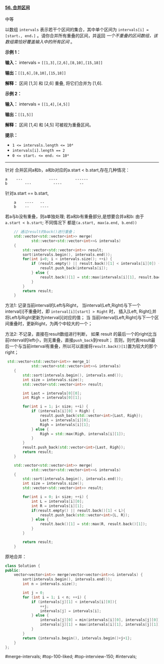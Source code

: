 #### [56. 合并区间](https://leetcode.cn/problems/merge-intervals/)

中等

以数组 `intervals` 表示若干个区间的集合，其中单个区间为 `intervals[i] = [startᵢ, endᵢ]` 。请你合并所有重叠的区间，并返回 _一个不重叠的区间数组，该数组需恰好覆盖输入中的所有区间_ 。

**示例 1：**

**输入：** intervals = `[[1,3],[2,6],[8,10],[15,18]]`

**输出：**`[[1,6],[8,10],[15,18]]`

**解释：** 区间 \[1,3] 和 \[2,6] 重叠, 将它们合并为 \[1,6].

**示例 2：**

**输入：** intervals = `[[1,4],[4,5]]`

**输出：**`[[1,5]]`

**解释：** 区间 \[1,4] 和 \[4,5] 可被视为重叠区间。

**提示：**

-   `1 <= intervals.length <= 10⁴`
-   `intervals[i].length == 2`
-   `0 <= startᵢ <= endᵢ <= 10⁴`
---- ----
针对 合并区间a和b，a和b对应的a.start < b.start,存在几种情况：
```
a    ---            ----        ------
b        ---          ----        --
```
针对a.start == b.start,
```
    a    ----   --
    b    --     ----
```
若a与b没有重叠，则a单独处理;
若a和b有重叠部分,是想要合并a和b:
由于`a.start < b.start`; 不同情况下 都是`(a.start, max(a.end, b.end))`
```cpp
    // 通过result的back()进行重叠；
    std::vector<std::vector<int>> merge(
            std::vector<std::vector<int>>& intervals)
    {
        std::vector<std::vector<int>> result;
        sort(intervals.begin(), intervals.end());
        for(int i=0; i < intervals.size(); ++i) {
            if (result.empty() || result.back()[1] < intervals[i][0]) {
                result.push_back(intervals[i]);
            } else {
                result.back()[1] = std::max(intervals[i][1], result.back()[1]);
            }
        }
        return result;
    }
```
方法1:
记录当前interval的Left与Right，
当interval(Left,Right)与下一个interval[i]不重叠时，即 `interval[i][start] > Right` 时，
 插入[Left, Right];并将Left与Right更新为interval[i]对应的值；
当 当前interval[Left,Right]与下一个区间重叠时，更新Right，为两个中较大的一个；

方法2:
不记录，直接在result数组进行判断，
如果 result 的最后一个的right比当前interval的left小，则无重叠，直接`push_back`到result；
否则，则代表result最后一个与当前interval有重叠，所以可以直接将`result.back()[1]`置为较大的那个right；
```cpp
 std::vector<std::vector<int>> merge_1(
            std::vector<std::vector<int>>& intervals) 
    {
        std::sort(intervals.begin(), intervals.end());
        int size = intervals.size();
        std::vector<std::vector<int>> result;

        int Last = intervals[0][0];
        int Righ = intervals[0][1];

        for(int i = 1; i< size; ++i) {
            if (intervals[i][0] > Righ) {
                result.push_back(std::vector<int>{Last, Righ});
                Last = intervals[i][0];
                Righ = intervals[i][1];
            } else {
                Righ = std::max(Righ, intervals[i][1]);
            }
        }
        result.push_back(std::vector<int>{Last, Righ});
        return result;
    }
```



```cpp
    std::vector<std::vector<int>> merge(
            std::vector<std::vector<int>>& intervals) 
    {
        std::sort(intervals.begin(), intervals.end());
        int size = intervals.size();
        std::vector<std::vector<int>> result;

        for(int i = 0; i< size; ++i) {
            int L = intervals[i][0];
            int R = intervals[i][1];
            if(result.empty() || result.back()[1] < L){
                result.push_back(std::vector<int>{L, R});
            } else {
                result.back()[1] = std::max(R, result.back()[1]);
            }
        }

        return result;
    }
```

原地合并：
```cpp
class Solution {
public:
    vector<vector<int>> merge(vector<vector<int>>& intervals) {
        sort(intervals.begin(), intervals.end());
        int n = intervals.size();

        int j = 0;
        for (int i = 1; i < n; ++i) {
            if (intervals[j][1] < intervals[i][0]){
                ++j;
                intervals[j] = intervals[i];
            } else {
                intervals[j][0] = min(intervals[i][0], intervals[j][0]);
                intervals[j][1] = max(intervals[i][1], intervals[j][1]);
            }
        }
        return {intervals.begin(), intervals.begin()+j+1};
    }
};
```
#merge-intervals; #top-100-liked; #top-interview-150; #intervals;  
